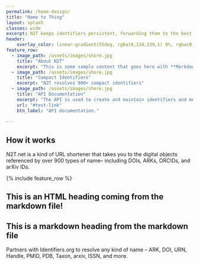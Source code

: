 ```yaml
---
permalink: /home-design/
title: "Name to Thing"
layout: splash
classes: wide
excerpt: N2T keeps identifiers persistent, forwarding them to the best known web addresses.
header:
    overlay_color: linear-gradient(55deg, rgba(0,119,139,1) 0%, rgba(0,119,139,1) 33%, rgba(0,163,173,1) 100%)
feature_row:
  - image_path: /assets/images/shore.jpg
    title: "About N2T"
    excerpt: "This is some sample content that goes here with **Markdown** formatting."
  - image_path: /assets/images/shore.jpg
    title: "Compact Identifiers"
    excerpt: "N2T resolves 900+ compact identifiers"
  - image_path: /assets/images/shore.jpg
    title: "API Documentation"
    excerpt: "The API is used to create and maintain identifiers and metadata. "
    url: "#test-link"
    btn_label: "API documentation."
    
---
```


## How it works

N2T.net is a kind of URL shortener that takes you to the digital objects referenced by over 900 types of name– including DOIs, ARKs, ORCIDs, and arXiv IDs.


{% include feature_row %}

<h2>This is an HTML heading coming from the markdown file!</h2>

## This is a markdown heading from the markdown file

Partners with Identifiers.org to resolve any kind of name – ARK, DOI, URN, Handle, PMID, PDB, Taxon, arxiv, ISSN, and more. 
